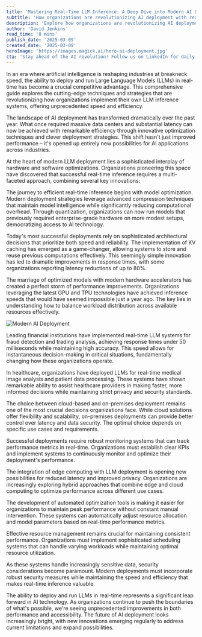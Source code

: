 ```yaml
---
title: 'Mastering Real-Time LLM Inference: A Deep Dive into Modern AI Deployment'
subtitle: 'How organizations are revolutionizing AI deployment with real-time LLM inference'
description: 'Explore how organizations are revolutionizing AI deployment through real-time LLM inference systems. Learn about cutting-edge optimization techniques, hardware acceleration, and practical implementation strategies that are transforming industries from finance to healthcare.'
author: 'David Jenkins'
read_time: '8 mins'
publish_date: '2025-03-09'
created_date: '2025-03-09'
heroImage: 'https://images.magick.ai/hero-ai-deployment.jpg'
cta: 'Stay ahead of the AI revolution! Follow us on LinkedIn for daily insights into breakthrough technologies and implementation strategies that are reshaping the future of real-time AI deployment.'
---
```


In an era where artificial intelligence is reshaping industries at breakneck speed, the ability to deploy and run Large Language Models (LLMs) in real-time has become a crucial competitive advantage. This comprehensive guide explores the cutting-edge techniques and strategies that are revolutionizing how organizations implement their own LLM inference systems, offering unprecedented speed and efficiency.

The landscape of AI deployment has transformed dramatically over the past year. What once required massive data centers and substantial latency can now be achieved with remarkable efficiency through innovative optimization techniques and clever deployment strategies. This shift hasn't just improved performance – it's opened up entirely new possibilities for AI applications across industries.

At the heart of modern LLM deployment lies a sophisticated interplay of hardware and software optimizations. Organizations pioneering this space have discovered that successful real-time inference requires a multi-faceted approach, combining several key innovations:

The journey to efficient real-time inference begins with model optimization. Modern deployment strategies leverage advanced compression techniques that maintain model intelligence while significantly reducing computational overhead. Through quantization, organizations can now run models that previously required enterprise-grade hardware on more modest setups, democratizing access to AI technology.

Today's most successful deployments rely on sophisticated architectural decisions that prioritize both speed and reliability. The implementation of KV caching has emerged as a game-changer, allowing systems to store and reuse previous computations effectively. This seemingly simple innovation has led to dramatic improvements in response times, with some organizations reporting latency reductions of up to 80%.

The marriage of optimized models with modern hardware accelerators has created a perfect storm of performance improvements. Organizations leveraging the latest GPU and TPU technologies have achieved inference speeds that would have seemed impossible just a year ago. The key lies in understanding how to balance workload distribution across available resources effectively.

![Modern AI Deployment](https://images.magick.ai/ai-hardware-acceleration.jpg)

Leading financial institutions have implemented real-time LLM systems for fraud detection and trading analysis, achieving response times under 50 milliseconds while maintaining high accuracy. This speed allows for instantaneous decision-making in critical situations, fundamentally changing how these organizations operate.

In healthcare, organizations have deployed LLMs for real-time medical image analysis and patient data processing. These systems have shown remarkable ability to assist healthcare providers in making faster, more informed decisions while maintaining strict privacy and security standards.

The choice between cloud-based and on-premises deployment remains one of the most crucial decisions organizations face. While cloud solutions offer flexibility and scalability, on-premises deployments can provide better control over latency and data security. The optimal choice depends on specific use cases and requirements.

Successful deployments require robust monitoring systems that can track performance metrics in real-time. Organizations must establish clear KPIs and implement systems to continuously monitor and optimize their deployment's performance.

The integration of edge computing with LLM deployment is opening new possibilities for reduced latency and improved privacy. Organizations are increasingly exploring hybrid approaches that combine edge and cloud computing to optimize performance across different use cases.

The development of automated optimization tools is making it easier for organizations to maintain peak performance without constant manual intervention. These systems can automatically adjust resource allocation and model parameters based on real-time performance metrics.

Effective resource management remains crucial for maintaining consistent performance. Organizations must implement sophisticated scheduling systems that can handle varying workloads while maintaining optimal resource utilization.

As these systems handle increasingly sensitive data, security considerations become paramount. Modern deployments must incorporate robust security measures while maintaining the speed and efficiency that makes real-time inference valuable.

The ability to deploy and run LLMs in real-time represents a significant leap forward in AI technology. As organizations continue to push the boundaries of what's possible, we're seeing unprecedented improvements in both performance and accessibility. The future of AI deployment looks increasingly bright, with new innovations emerging regularly to address current limitations and expand possibilities.